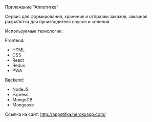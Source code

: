 Приложение "Аппетитка"

Сервис для формирования, хранения и отправки заказов, 
заказная разработка для производителя соусов и солений.

Используемые технологии:

Frontend:
- HTML
- CSS
- React
- Redux
- PWA

Backend:
- NodeJS
- Express
- MongoDB
- Mongoose

Ссылка на сайт: http://appetitka.herokuapp.com/
